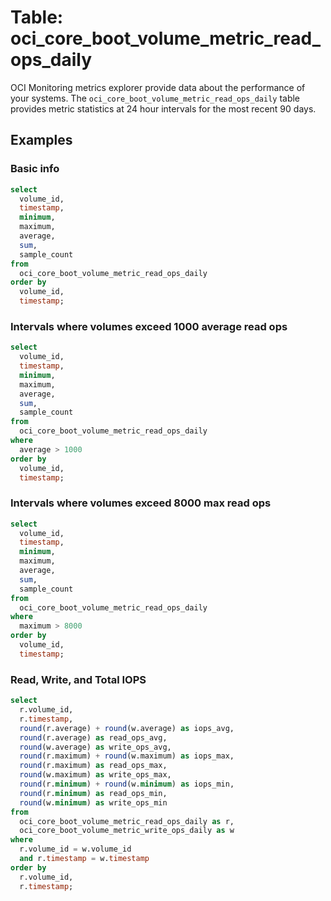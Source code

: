 # Table: oci_core_boot_volume_metric_read_ops_daily

OCI Monitoring metrics explorer provide data about the performance of your systems. The `oci_core_boot_volume_metric_read_ops_daily` table provides metric statistics at 24 hour intervals for the most recent 90 days.

## Examples

### Basic info

```sql
select
  volume_id,
  timestamp,
  minimum,
  maximum,
  average,
  sum,
  sample_count
from
  oci_core_boot_volume_metric_read_ops_daily
order by
  volume_id,
  timestamp;
```

### Intervals where volumes exceed 1000 average read ops
```sql
select
  volume_id,
  timestamp,
  minimum,
  maximum,
  average,
  sum,
  sample_count
from
  oci_core_boot_volume_metric_read_ops_daily
where
  average > 1000
order by
  volume_id,
  timestamp;
```

### Intervals where volumes exceed 8000 max read ops
```sql
select
  volume_id,
  timestamp,
  minimum,
  maximum,
  average,
  sum,
  sample_count
from
  oci_core_boot_volume_metric_read_ops_daily
where
  maximum > 8000
order by
  volume_id,
  timestamp;
```

### Read, Write, and Total IOPS

```sql
select 
  r.volume_id,
  r.timestamp,
  round(r.average) + round(w.average) as iops_avg,
  round(r.average) as read_ops_avg,
  round(w.average) as write_ops_avg,
  round(r.maximum) + round(w.maximum) as iops_max,
  round(r.maximum) as read_ops_max,
  round(w.maximum) as write_ops_max,
  round(r.minimum) + round(w.minimum) as iops_min,
  round(r.minimum) as read_ops_min,
  round(w.minimum) as write_ops_min
from 
  oci_core_boot_volume_metric_read_ops_daily as r,
  oci_core_boot_volume_metric_write_ops_daily as w
where 
  r.volume_id = w.volume_id
  and r.timestamp = w.timestamp
order by
  r.volume_id,
  r.timestamp;
```